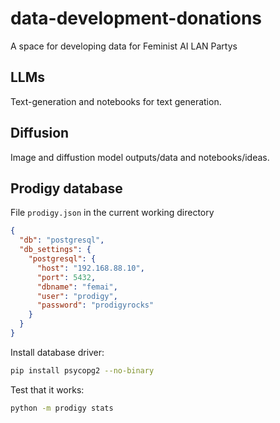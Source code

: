 # data-development-donations
A space for developing data for Feminist AI LAN Partys

## LLMs

Text-generation and notebooks for text generation.

## Diffusion

Image and diffustion model outputs/data and notebooks/ideas.


## Prodigy database

File `prodigy.json` in the current working directory

```json
{
  "db": "postgresql",
  "db_settings": {
    "postgresql": {
      "host": "192.168.88.10",
      "port": 5432,
      "dbname": "femai",
      "user": "prodigy",
      "password": "prodigyrocks"
    }
  }
}
```

Install database driver:

```bash
pip install psycopg2 --no-binary
```

Test that it works:

```bash
python -m prodigy stats
```
